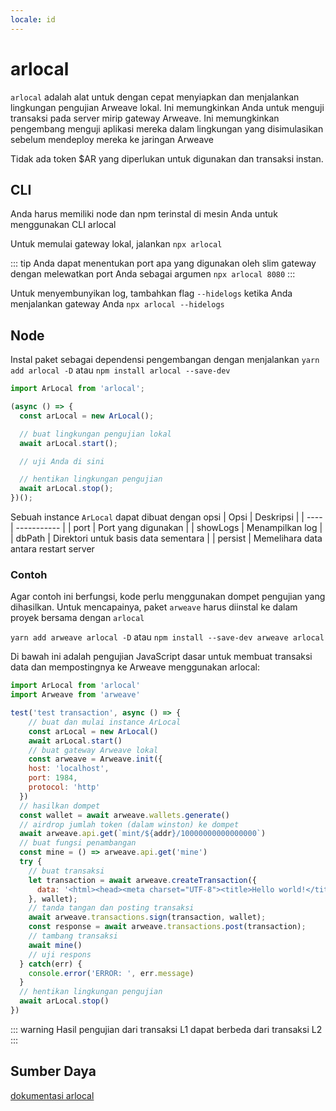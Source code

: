 ```yaml
---
locale: id
---
```


# arlocal

`arlocal` adalah alat untuk dengan cepat menyiapkan dan menjalankan lingkungan pengujian Arweave lokal. Ini memungkinkan Anda untuk menguji transaksi pada server mirip gateway Arweave. Ini memungkinkan pengembang menguji aplikasi mereka dalam lingkungan yang disimulasikan sebelum mendeploy mereka ke jaringan Arweave

Tidak ada token $AR yang diperlukan untuk digunakan dan transaksi instan.

## CLI
Anda harus memiliki node dan npm terinstal di mesin Anda untuk menggunakan CLI arlocal

Untuk memulai gateway lokal, jalankan `npx arlocal`

::: tip
Anda dapat menentukan port apa yang digunakan oleh slim gateway dengan melewatkan port Anda sebagai argumen
`npx arlocal 8080`
:::

Untuk menyembunyikan log, tambahkan flag `--hidelogs` ketika Anda menjalankan gateway Anda
`npx arlocal --hidelogs`
## Node 
Instal paket sebagai dependensi pengembangan dengan menjalankan
`yarn add arlocal -D` atau `npm install arlocal --save-dev`

```js
import ArLocal from 'arlocal';

(async () => {
  const arLocal = new ArLocal();

  // buat lingkungan pengujian lokal
  await arLocal.start();

  // uji Anda di sini

  // hentikan lingkungan pengujian
  await arLocal.stop();
})();
```

Sebuah instance `ArLocal` dapat dibuat dengan opsi
| Opsi | Deskripsi |
| ---- | ----------- |
| port | Port yang digunakan |
| showLogs | Menampilkan log |
| dbPath | Direktori untuk basis data sementara  |
| persist | Memelihara data antara restart server

### Contoh
Agar contoh ini berfungsi, kode perlu menggunakan dompet pengujian yang dihasilkan. Untuk mencapainya, paket `arweave` harus diinstal ke dalam proyek bersama dengan `arlocal`

`yarn add arweave arlocal -D` atau `npm install --save-dev arweave arlocal`

Di bawah ini adalah pengujian JavaScript dasar untuk membuat transaksi data dan mempostingnya ke Arweave menggunakan arlocal:

```js
import ArLocal from 'arlocal'
import Arweave from 'arweave'

test('test transaction', async () => {
    // buat dan mulai instance ArLocal
    const arLocal = new ArLocal()
    await arLocal.start()
    // buat gateway Arweave lokal
    const arweave = Arweave.init({
    host: 'localhost',
    port: 1984,
    protocol: 'http'
  })
  // hasilkan dompet
  const wallet = await arweave.wallets.generate()
  // airdrop jumlah token (dalam winston) ke dompet
  await arweave.api.get(`mint/${addr}/10000000000000000`)
  // buat fungsi penambangan
  const mine = () => arweave.api.get('mine')
  try {
    // buat transaksi
    let transaction = await arweave.createTransaction({
      data: '<html><head><meta charset="UTF-8"><title>Hello world!</title></head><body></body></html>'
    }, wallet);
    // tanda tangan dan posting transaksi
    await arweave.transactions.sign(transaction, wallet);
    const response = await arweave.transactions.post(transaction);
    // tambang transaksi
    await mine()
    // uji respons
  } catch(err) {
    console.error('ERROR: ', err.message)
  }
  // hentikan lingkungan pengujian
  await arLocal.stop()
})
```

::: warning
Hasil pengujian dari transaksi L1 dapat berbeda dari transaksi L2
:::

## Sumber Daya
[dokumentasi arlocal](https://github.com/textury/arlocal)